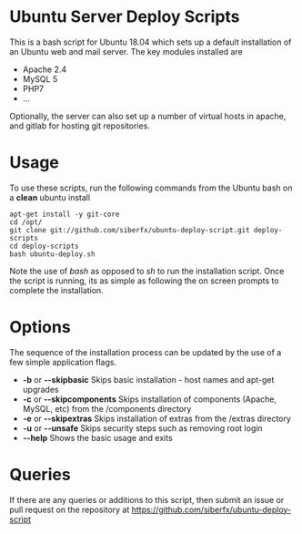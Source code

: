 Ubuntu Server Deploy Scripts
============================

This is a bash script for Ubuntu 18.04 which sets up a default installation of an Ubuntu web and mail server. The key modules installed are

- Apache 2.4
- MySQL 5
- PHP7
- ... 

Optionally, the server can also set up a number of virtual hosts in apache, and gitlab for hosting git repositories.


Usage
=====

To use these scripts, run the following commands from the Ubuntu bash on a **clean** ubuntu install

    apt-get install -y git-core
    cd /opt/
    git clone git://github.com/siberfx/ubuntu-deploy-script.git deploy-scripts
    cd deploy-scripts
    bash ubuntu-deploy.sh

Note the use of *bash* as opposed to *sh* to run the installation script.  Once the script is running, its as simple as following the on screen prompts to complete the installation.

Options
=======

The sequence of the installation process can be updated by the use of a few simple application flags.  

 + **-b** or **--skipbasic**  Skips basic installation - host names and apt-get upgrades
 + **-c** or **--skipcomponents**  Skips installation of components (Apache, MySQL, etc) from the /components directory
 + **-e** or **--skipextras**  Skips installation of extras from the /extras directory
 + **-u** or **--unsafe** Skips security steps such as removing root login
 + **--help** Shows the basic usage and exits



Queries
=======

If there are any queries or additions to this script, then submit an issue or pull request on the repository at https://github.com/siberfx/ubuntu-deploy-script
